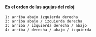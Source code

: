 #### Es el orden de las agujas del reloj
```
1: arriba abajo izquierda derecha
2: arriba abajo / izquierda derecha
3: arriba / izquierda derecha / abajo
4: arriba / derecha / abajo / izquierda
```

